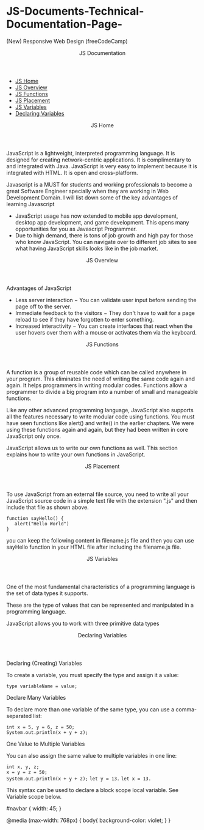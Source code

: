 # JS-Documents-Technical-Documentation-Page-
(New) Responsive Web Design (freeCodeCamp)
<nav id="navbar">
<header>JS Documentation</header>
<ul>
  <li><a class="nav-link" href="#js_home">JS Home</a></li>
  <li><a class="nav-link" href="#js_overview">JS Overview</a></li>
  <li><a class="nav-link" href="#js_functions">JS Functions</a></li>
  <li><a class="nav-link" href="#js_placement">JS Placement</a></li>
  <li><a class="nav-link" href="#js_variables">JS Variables</a></li>
  <li><a class="nav-link"  href="#declaring_variables">Declaring Variables</a></li>
</ul>
</nav>
<main id="main-doc">
  <section class="main-section" id="js_home">
    <header>JS Home</header>
    <p>JavaScript is a lightweight, interpreted programming language. It is designed for creating network-centric applications. It is complimentary to and integrated with Java. JavaScript is very easy to implement because it is integrated with HTML. It is open and cross-platform.</p>
    <p>Javascript is a MUST for students and working professionals to become a great Software Engineer specially when they are working in Web Development Domain. I will list down some of the key advantages of learning Javascript</p>
    <ul>
      <li>JavaScript usage has now extended to mobile app development, desktop app development, and game development. This opens many opportunities for you as Javascript Programmer.</li>
      <li>Due to high demand, there is tons of job growth and high pay for those who know JavaScript. You can navigate over to different job sites to see what having JavaScript skills looks like in the job market.</li>
    </ul>
      </section>
    <section class="main-section" id="js_overview">
      <header>JS Overview</header>
      <p>Advantages of JavaScript</p>
      <ul>
        <li>Less server interaction − You can validate user input before sending the page off to the server. </li>
        <li>Immediate feedback to the visitors − They don't have to wait for a page reload to see if they have forgotten to enter something.</li>
        <li>Increased interactivity − You can create interfaces that react when the user hovers over them with a mouse or activates them via the keyboard.</li>
      </ul>
    </section>
    <section class="main-section" id="js_functions">
      <header>JS Functions</header>
      <p>A function is a group of reusable code which can be called anywhere in your program. This eliminates the need of writing the same code again and again. It helps programmers in writing modular codes. Functions allow a programmer to divide a big program into a number of small and manageable functions.</p>
      <p>Like any other advanced programming language, JavaScript also supports all the features necessary to write modular code using functions. You must have seen functions like alert() and write() in the earlier chapters. We were using these functions again and again, but they had been written in core JavaScript only once.</p>
      <p>JavaScript allows us to write our own functions as well. This section explains how to write your own functions in JavaScript.</p>
      </section>
    <section class="main-section" id="js_placement">
      <header>JS Placement</header>
      <p>To use JavaScript from an external file source, you need to write all your JavaScript source code in a simple text file with the extension ".js" and then include that file as shown above.</p>
      <code>function sayHello() {
   alert("Hello World")
}
</code>
      <p> you can keep the following content in filename.js file and then you can use sayHello function in your HTML file after including the filename.js file.</p>
    </section>
    <section class="main-section" id="js_variables">
      <header>JS Variables</header>
      <p>One of the most fundamental characteristics of a programming language is the set of data types it supports.</p>
      <p>These are the type of values that can be represented and manipulated in a programming language.</p>
      <p>JavaScript allows you to work with three primitive data types</p>
    </section>
  <section class="main-section" id="declaring_variables">
      <header>Declaring Variables</header>
      <p>Declaring (Creating) Variables</p>
    <p>To create a variable, you must specify the type and assign it a value:</p>
    <code>type variableName = value;</code>
  <p>Declare Many Variables</p>
  <p>To declare more than one variable of the same type, you can use a comma-separated list:</p>
  <code>int x = 5, y = 6, z = 50;
System.out.println(x + y + z);</code>
  <p>One Value to Multiple Variables</p>
  <p>You can also assign the same value to multiple variables in one line:</p>
  <code>int x, y, z;
x = y = z = 50;
System.out.println(x + y + z);</code>
  <code>let y = 13.</code>
  <code>let x = 13.</code>
  <p> This syntax can be used to declare a block scope local variable. See Variable scope below. </p>
  </section>
  <link rel="stylesheet" href="styles.css">
    </main>

#navbar {
  width: 45;
}

@media (max-width: 768px) {
  body{
    background-color:
    violet;
  }
}
